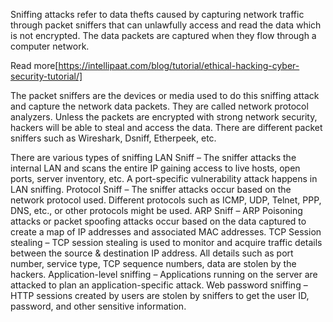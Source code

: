 Sniffing attacks refer to data thefts caused by capturing network traffic through packet sniffers that can unlawfully access and read the data which is not encrypted. The data packets are captured when they flow through a computer network.

Read more[https://intellipaat.com/blog/tutorial/ethical-hacking-cyber-security-tutorial/]

The packet sniffers are the devices or media used to do this sniffing attack and capture the network data packets. They are called network protocol analyzers. Unless the packets are encrypted with strong network security, hackers will be able to steal and access the data. There are different packet sniffers such as Wireshark, Dsniff, Etherpeek, etc.

There are various types of sniffing
LAN Sniff – The sniffer attacks the internal LAN and scans the entire IP gaining access to live hosts, open ports, server inventory, etc. A port-specific vulnerability attack happens in LAN sniffing.
Protocol Sniff – The sniffer attacks occur based on the network protocol used. Different protocols such as ICMP, UDP, Telnet, PPP, DNS, etc., or other protocols might be used.
ARP Sniff – ARP Poisoning attacks or packet spoofing attacks occur based on the data captured to create a map of IP addresses and associated MAC addresses.
TCP Session stealing – TCP session stealing is used to monitor and acquire traffic details between the source & destination IP address. All details such as port number, service type, TCP sequence numbers, data are stolen by the hackers.
Application-level sniffing – Applications running on the server are attacked to plan an application-specific attack.
Web password sniffing – HTTP sessions created by users are stolen by sniffers to get the user ID, password, and other sensitive information.